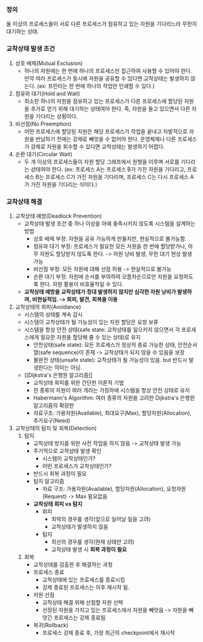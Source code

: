 
### 정의

둘 이상의 프로세스들이 서로 다른 프로세스가 점유하고 있는 자원을 기다리느라 무한히 대기하는 상태.

### 교착상태 발생 조건

1. 상호 배제(Mutual Exclusion)
	- 하나의 자원에는 한 번에 하나의 프로세스만 접근하여 사용할 수 있어야 한다. 만약 여러 프로세스가 동시에 자원을 공유할 수 있다면 교착상태는 발생하지 않는다. (ex: 프린터는 한 번에 하나의 작업만 인쇄할 수 있다.)
2. 점유와 대기(Hold and Wait)
	- 최소한 하나의 자원을 점유하고 있는 프로세스가 다른 프로세스에 할당된 자원을 추가로 얻기 위해 대기하는 상태여야 한다. 즉, 자원을 들고 있으면서 다른 자원을 기다리는 상황이다.
3. 비선점(No Preemption)
	- 어떤 프로세스에 할당된 자원은 해당 프로세스가 작업을 끝내고 자발적으로 자원을 반납하기 전에는 강제로 빼앗을 수 없어야 한다. 운영체제나 다른 프로세스가 강제로 자원을 회수할 수 있다면 교착상태는 발생하기 어렵다.
4. 순환 대기(Circular Wait)
	- 두 개 이상의 프로세스들이 자원 할당 그래프에서 원형을 이루며 서로를 기다리는 상태여야 한다. (ex: 프로세스 A는 프로세스 B가 가진 자원을 기다리고, 프로세스 B는 프로세스 C가 가진 자원을 기다리며, 프로세스 C는 다시 프로세스 A가 가진 자원을 기다리는 식이다.)

### 교착상태 해결

1. 교착상태 예방(Deadlock Prevention)
	- 교착상태 발생 조건 중 하나 이상을 아예 충족시키지 않도록 시스템을 설계하는 방법
		- 상호 배제 부정: 자원을 공유 가능하게 만들지만, 현실적으로 불가능함.
		- 점유와 대기 부정: 프로세스가 필요한 모든 자원을 한 번에 할당받거나, 아무 자원도 할당받지 않도록 한다. -> 자원 낭비 발생, 무한 대기 현상 발생 가능
		- 비선점 부정: 모든 자원에 대해 선점 허용 -> 현실적으로 불가능
		- 순환 대기 부정: 자원에 순서를 부여하여 오름차순으로만 자원을 요청하도록 한다. 자원 활용이 비효율적일 수 있다.
	- **교착상태 예방을 교착상태가 정대 발생하지 않지만 심각한 자원 낭비가 발생하며, 비현실적임. -> 회피, 발견, 회복을 이용**
2. 교착상태의 회피(Avoidance)
	- 시스템의 상태를 계속 감시
	- 시스템이 교착상태가 될 가능성이 있는 자원 할당은 요청 보류
	- 시스템을 항상 안전 상태(safe state: 교착상태를 일으키지 않으면서 각 프로세스에게 필요한 자원을 할당해 줄 수 있는 상태)로 유지
		- 안전상태(safe state): 모든 프로세스가 정상적 종료 가능한 상태, 안전순서열(safe sequence)이 존재 -> 교착상태가 되지 않을 수 있음을 보장
		- 불완전 상태(unsafe state): 교착상태가 될 가능성이 있음. but 반드시 발생한다는 의미는 아님.
	- [[Dijkstra's 은행원 알고리즘]]
		- 교착상태 회피를 위한 간단한 이론적 기법
		- 한 종류의 자원이 여러 개라는 가정하에 시스템을 항상 안전 상태로 유지
		- Habermann's Algorithm: 여러 종류의 자원을 고려한 Dijkstra's 은행원 알고리즘의 확장판
		- 자료구조: 가용자원(Available), 최대요구(Max), 할당자원(Allocation), 추가요구(Need)
3. 교착상태의 탐지 및 회복(Detection)
	1. 탐지
		- 교착상태 방지를 위한 사전 작업을 하지 않음 -> 교착상태 발생 가능
		- 주기적으로 교착상태 발생 확인
			- 시스템이 교착상태인가?
			- 어떤 프로세스가 교착상태인가?
		- 반드시 회복 과정이 필요
		- 탐지 알고리즘
			- 자료 구조: 가용자원(Available), 할당자원(Allocation), 요청자원(Request) -> Max 필요없음
		- **교착상태 회피 vs 탐지**
			- 회피
				- 최악의 경우를 생각(앞으로 일어날 일을 고려)
				- 교착상태가 발생하지 않음
			- 탐지
				- 최선의 경우를 생각(현재 상태만 고려)
				- 교착상태 발생 시 **회복 과정이 필요**
	2. 회복
		- 교착상태를 검출한 후 해결하는 과정
		- 프로세스 종료
			- 교착상태에 있는 프로세스를 종료시킴
			- 강제 종료된 프로세스는 이후 재시작 됨.
		- 자원 선점
			- 교착상태 해결 위해 선점할 자원 선택
			- 선정된 자원을 가지고 있는 프로세스에서 자원을 빼앗음 -> 자원을 빼앗긴 프로세스는 강제 종료됨
		- 복귀(Rollback)
			- 프로세스 강제 종료 후, 가장 최근의 checkpoint에서 재시작